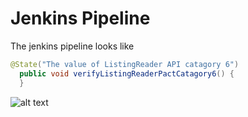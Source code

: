 # Jenkins Pipeline

The jenkins pipeline looks like

```java
@State("The value of ListingReader API catagory 6")
  public void verifyListingReaderPactCatagory6() {
  }
```
![alt text](http://url/to/img.png)
